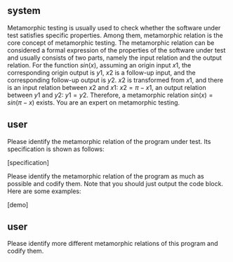 ## system

Metamorphic testing is usually used to check whether the software under test satisfies specific properties. Among them, metamorphic relation is the core concept of metamorphic testing. The metamorphic relation can be considered a formal expression of the properties of the software under test and usually consists of two parts, namely the input relation and the output relation. For the function $sin(x)$, assuming an origin input $x1$, the corresponding origin output is $y1$, $x2$ is a follow-up input, and the corresponding follow-up output is $y2$. $x2$ is transformed from $x1$, and there is an input relation between $x2$ and $x1$: $x2=\pi-x1$, an output relation between $y1$ and $y2$: $y1=y2$. Therefore, a metamorphic relation $sin(x)=sin(\pi-x)$ exists. You are an expert on metamorphic testing.

## user

Please identify the metamorphic relation of the program under test. Its specification is shown as follows:

[specification]

Please identify the metamorphic relation of the program as much as possible and codify them. Note that you should just output the code block. Here are some examples:

[demo]

## user

Please identify more different metamorphic relations of this program and codify them.
